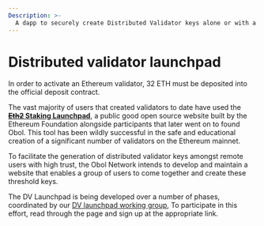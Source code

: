```yaml
---
Description: >-
  A dapp to securely create Distributed Validator keys alone or with a group.
---
```


# Distributed validator launchpad

In order to activate an Ethereum validator, 32 ETH must be deposited into the official deposit contract. 

The vast majority of users that created validators to date have used the **[~~Eth2~~ Staking Launchpad](https://launchpad.ethereum.org/)**, a public good open source website built by the Ethereum Foundation alongside participants that later went on to found Obol. This tool has been wildly successful in the safe and educational creation of a significant number of validators on the Ethereum mainnet.

To facilitate the generation of distributed validator keys amongst remote users with high trust, the Obol Network intends to develop and maintain a website that enables a group of users to come together and create these threshold keys. 

The DV Launchpad is being developed over a number of phases, coordinated by our [DV launchpad working group](../int/working-groups), To participate in this effort, read through the page and sign up at the appropriate link.
